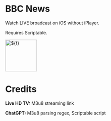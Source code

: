 # BBC News

Watch LIVE broadcast on iOS without iPlayer.

Requires Scriptable.

<img width="100" alt="${f}" src="https://github.com/user-attachments/assets/c6519d98-bda0-4075-9368-b1769f5d83f9" />

# Credits

**Live HD TV:** M3u8 streaming link

**ChatGPT:** M3u8 parsing regex, Scriptable script
